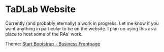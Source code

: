 # TaDLab Website

Currently (and probably eternally) a work in progress. Let me know if you want anything in particular to be on the website. I plan on using this as a place to host some of the RAs' work. 

Theme: [Start Bootstrap - Business Frontpage](https://startbootstrap.com/template-overviews/business-frontpage/)
